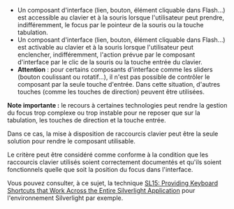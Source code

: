 *   Un composant d'interface (lien, bouton, élément cliquable dans Flash...) est accessible au clavier et à la souris lorsque l'utilisateur peut prendre, indifféremment, le focus par le pointeur de la souris ou la touche tabulation.
*   Un composant d'interface (lien, bouton, élément cliquable dans Flash...) est activable au clavier et à la souris lorsque l'utilisateur peut enclencher, indifféremment, l'action prévue par le composant d'interface par le clic de la souris ou la touche entrée du clavier.
*   **Attention** : pour certains composants d'interface comme les <span lang="en">sliders</span> (bouton coulissant ou rotatif...), il n'est pas possible de contrôler le composant par la seule touche d'entrée. Dans cette situation, d'autres touches (comme les touches de direction) peuvent être utilisées.

**Note importante :** le recours à certaines technologies peut rendre la gestion du focus trop complexe ou trop instable pour ne reposer que sur la tabulation, les touches de direction et la touche entrée.

Dans ce cas, la mise à disposition de raccourcis clavier peut être la seule solution pour rendre le composant utilisable.

Le critère peut être considéré comme conforme à la condition que les raccourcis clavier utilisés soient correctement documentés et qu'ils soient fonctionnels quelle que soit la position du focus dans l'interface.

Vous pouvez consulter, à ce sujet, la technique [SL15: Providing Keyboard Shortcuts that Work Across the Entire Silverlight Application](http://www.w3.org/WAI/GL/WCAG20-TECHS/SL15.html) pour l'environnement <span>Silverlight</span> par exemple.
